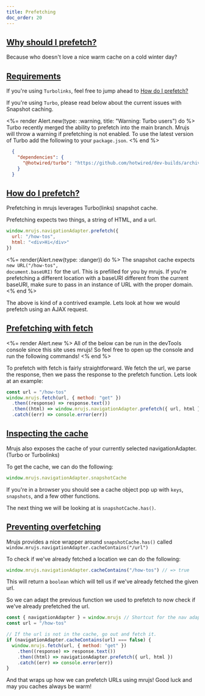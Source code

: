 ```yaml
---
title: Prefetching
doc_order: 20
---
```


## [Why should I prefetch?](#why-should-i-prefetch)

Because who doesn't love a nice warm cache on a cold winter day?

## [Requirements](#requirements)

If you're using `Turbolinks`, feel free to jump ahead to
[How do I prefetch?](#how-do-i-prefetch)

If you're using `Turbo`, please read below about the current issues with
Snapshot caching.

<%= render Alert.new(type: :warning, title: "Warning: Turbo users") do %>
  Turbo recently merged the ability to prefetch into the main branch. Mrujs will
  throw a warning if prefetching is not enabled. To use the latest
  version of Turbo add the following to your <code class="highlight">package.json</code>.
<% end %>

```json
  {
    "dependencies": {
      "@hotwired/turbo": "https://github.com/hotwired/dev-builds/archive/@hotwired/turbo/latest.tar.gz"
    }
  }
```


## [How do I prefetch?](#how-do-i-prefetch)

Prefetching in mrujs leverages Turbo(links) snapshot cache.

Prefetching expects two things, a string of HTML, and a url.

```js
window.mrujs.navigationAdapter.prefetch({
  url: "/how-tos",
  html: "<div>Hi</div>"
})
```

<%= render(Alert.new(type: :danger)) do %>
  The snapshot cache expects <code class="highlight">new URL("/how-tos", document.baseURI)</code> for
  the url. This is prefilled for you by mrujs. If you're prefetching a
  different location with a baseURI different from the current baseURI, make sure to pass in
  an instance of URL with the proper domain.
<% end %>

The above is kind of a contrived example. Lets look at how we would prefetch
using an AJAX request.

## [Prefetching with fetch](#prefetching-with-fetch)

<%= render Alert.new %>
  All of the below can be run in the devTools console since this site
  uses mrujs! So feel free to open up the console and run the following
  commands!
<% end %>

To prefetch with fetch is fairly straightforward. We fetch the url, we
parse the response, then we pass the response to the prefetch function.
Lets look at an example:

```js
const url = "/how-tos"
window.mrujs.fetch(url, { method: "get" })
  .then((response) => response.text())
  .then((html) => window.mrujs.navigationAdapter.prefetch({ url, html }))
  .catch((err) => console.error(err))
```

## [Inspecting the cache](#inspecting-the-cache)

Mrujs also exposes the cache of your currently selected
navigationAdapter. (Turbo or Turbolinks)

To get the cache, we can do the following:

```js
window.mrujs.navigationAdapter.snapshotCache
```

If you're in a browser you should see a cache object pop up with `keys`,
`snapshots`, and a few other functions.

The next thing we will be looking at is `snapshotCache.has()`.

## [Preventing overfetching](#preventing-overfetch)

Mrujs provides a nice wrapper around `snapshotCache.has()` called
`window.mrujs.navigationAdapter.cacheContains("/url")`

To check if we've already fetched a location we can do the following:

```js
window.mrujs.navigationAdapter.cacheContains("/how-tos") // => true
```

This will return a `boolean` which will tell us if we've already fetched
the given url.

So we can adapt the previous function we used to prefetch to now check
if we've already prefetched the url.

```js
const { navigationAdapter } = window.mrujs // Shortcut for the nav adapter.
const url = "/how-tos"

// If the url is not in the cache, go out and fetch it.
if (navigationAdapter.cacheContains(url) === false) {
  window.mrujs.fetch(url, { method: "get" })
    .then((response) => response.text())
    .then((html) => navigationAdapter.prefetch({ url, html })
    .catch((err) => console.error(err))
}
```

And that wraps up how we can prefetch URLs using mrujs! Good luck and
may you caches always be warm!
